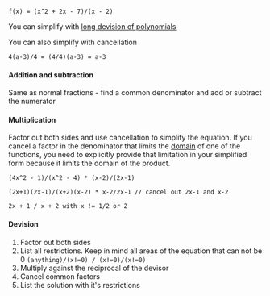```
f(x) = (x^2 + 2x - 7)/(x - 2)
```

You can simplify with [long devision of polynomials](./polynomials.md)

You can also simplify with cancellation

```
4(a-3)/4 = (4/4)(a-3) = a-3
```

#### Addition and subtraction

Same as normal fractions - find a common denominator and add or subtract the numerator

#### Multiplication

Factor out both sides and use cancellation to simplify the equation. If you cancel a factor in the
denominator that limits the [domain](./functions.md) of one of the functions, you need to explicitly provide that
limitation in your simplified form because it limits the domain of the product.

```
(4x^2 - 1)/(x^2 - 4) * (x-2)/(2x-1)

(2x+1)(2x-1)/(x+2)(x-2) * x-2/2x-1 // cancel out 2x-1 and x-2

2x + 1 / x + 2 with x != 1/2 or 2
```

#### Devision

1. Factor out both sides
2. List all restrictions. Keep in mind all areas of the equation that can not be 0 `(anything)/(x!=0) / (x!=0)/(x!=0)`
3. Multiply against the reciprocal of the devisor
4. Cancel common factors
5. List the solution with it's restrictions
